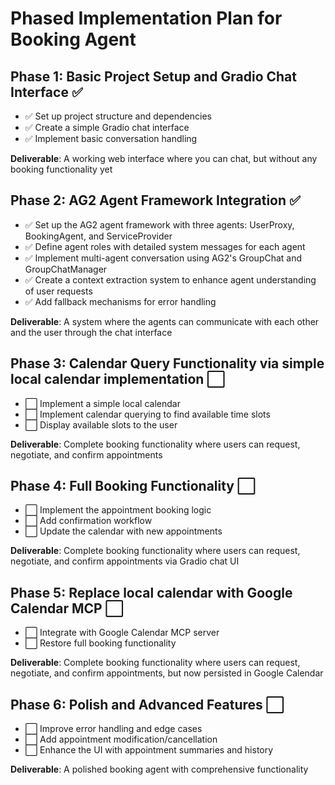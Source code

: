 # Phased Implementation Plan for Booking Agent

## Phase 1: Basic Project Setup and Gradio Chat Interface ✅

- ✅ Set up project structure and dependencies
- ✅ Create a simple Gradio chat interface
- ✅ Implement basic conversation handling

**Deliverable**: A working web interface where you can chat, but without any booking functionality yet

## Phase 2: AG2 Agent Framework Integration ✅

- ✅ Set up the AG2 agent framework with three agents: UserProxy, BookingAgent, and ServiceProvider
- ✅ Define agent roles with detailed system messages for each agent
- ✅ Implement multi-agent conversation using AG2's GroupChat and GroupChatManager
- ✅ Create a context extraction system to enhance agent understanding of user requests
- ✅ Add fallback mechanisms for error handling

**Deliverable**: A system where the agents can communicate with each other and the user through the chat interface

## Phase 3: Calendar Query Functionality via simple local calendar implementation ⬜

- ⬜ Implement a simple local calendar
- ⬜ Implement calendar querying to find available time slots
- ⬜ Display available slots to the user

**Deliverable**: Complete booking functionality where users can request, negotiate, and confirm appointments

## Phase 4: Full Booking Functionality ⬜

- ⬜ Implement the appointment booking logic
- ⬜ Add confirmation workflow
- ⬜ Update the calendar with new appointments

**Deliverable**: Complete booking functionality where users can request, negotiate, and confirm appointments via Gradio chat UI

## Phase 5: Replace local calendar with Google Calendar MCP ⬜

- ⬜ Integrate with Google Calendar MCP server
- ⬜ Restore full booking functionality

**Deliverable**: Complete booking functionality where users can request, negotiate, and confirm appointments, but now persisted in Google Calendar

## Phase 6: Polish and Advanced Features ⬜

- ⬜ Improve error handling and edge cases
- ⬜ Add appointment modification/cancellation
- ⬜ Enhance the UI with appointment summaries and history

**Deliverable**: A polished booking agent with comprehensive functionality